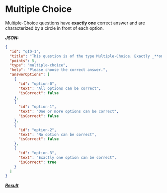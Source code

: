 # Multiple Choice

Multiple-Choice questions have **exactly one** correct answer and are characterized by a circle in front of each option.

**_JSON:_**

```json
{
  "id": "qID-1",
  "title": "This question is of the type Multiple-Choice. Exactly _**one**_ correct answer must be selected. A circle in front of each option can help to identify this kind of question. How many options can be correct?",
  "points": 5,
  "type": "multiple-choice",
  "help": "Please choose the correct answer.",
  "answerOptions": [
    {
      "id": "option-0",
      "text": "All options can be correct",
      "isCorrect": false
    },
    {
      "id": "option-1",
      "text": "One or more options can be correct",
      "isCorrect": false
    },
    {
      "id": "option-2",
      "text": "No option can be correct",
      "isCorrect": false
    },
    {
      "id": "option-3",
      "text": "Exactly one option can be correct",
      "isCorrect": true
    }
  ]
}
```

**_[Result](https://repeatio.netlify.app/module/types_1/question/qID-1?mode=practice&order=chronological)_**
